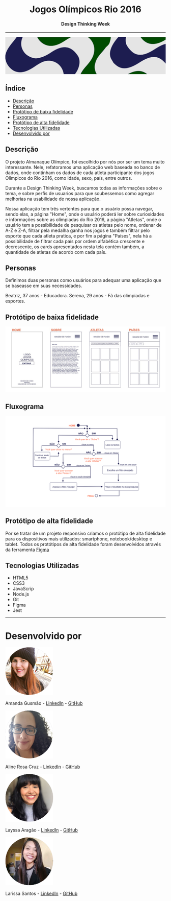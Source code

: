 
<h1 align="center"> Jogos Olímpicos Rio 2016 </h1>
<h4 align="center">Design Thinking Week </h4>

---
<img src="readme/faixa.png" alt="BannerOlimpiadas">

## Índice

- [Descrição](#descrição)
- [Personas](#Personas)
- [Protótipo de baixa fidelidade](#Protótipo-de-baixa-fidelidade)
- [Fluxograma](#Fluxograma)
- [Protótipo de alta fidelidade](#Protótipo-de-alta-fidelidade)
- [Tecnologias Utilizadas](#Tecnologias-Utilizadas)
- [Desenvolvido por](#desenvolvido-por)

## Descrição

O projeto Almanaque Olímpico, foi escolhido por nós por ser um tema muito interessante. Nele, refatoramos uma aplicação web baseada no banco de dados, onde continham os dados de cada atleta participante dos jogos Olímpicos do Rio 2016, como idade, sexo, país, entre outros.

Durante a Design Thinking Week, buscamos todas as informações sobre o tema, e sobre perfis de usuarios para que soubessemos como agregar melhorias na usabilidade de nossa aplicação.

Nossa aplicação tem três vertentes para que o usuário possa navegar, sendo elas, a página "Home", onde o usuário poderá ler sobre curiosidades e informações sobre as olímpiadas do Rio 2016, a página "Atletas", onde o usuário tem a possibilidade de pesquisar os atletas pelo nome, ordenar de A-Z e Z-A, filtrar pela medalha ganha nos jogos e também filtrar pelo esporte que cada atleta pratica, e por fim a página "Países", nela há a possibilidade de filtrar cada país por ordem alfabética crescente e decrescente, os cards apresentados nesta tela contém também, a quantidade de atletas de acordo com cada país.

## Personas

Definimos duas personas como usuários para adequar uma aplicação que se baseasse em suas necessidades.

Beatriz, 37 anos - Educadora.
Serena, 29 anos - Fã das olimpiadas e esportes.

## Protótipo de baixa fidelidade

![Desenho de baixa fidelidade](readme/baixa.jpeg)

## Fluxograma

![Desenho de fluxograma](readme/fluxo.png)

## Protótipo de alta fidelidade

Por se tratar de um projeto responsivo criamos o protótipo de alta fidelidade para os dispositivos mais utilizados: smartphone, notebook/desktop e tablet.
Todos os protótipos de alta fidelidade foram desenvolvidos através da ferramenta [Figma](https://www.figma.com/file/0m0Zwxst6GeezXK5OVuOMI/Prot%C3%B3tipo-de-alta-fidelidade---Data-Lovers---Ol%C3%ADmpiadas-(Copy---Squad-8)?node-id=209%3A3)

## Tecnologias Utilizadas

- HTML5
- CSS3
- JavaScrip
- Node.js
- Git
- Figma
- Jest

---

# Desenvolvido por

<div>
<img width="150px" src="readme/amanda.png" alt="amanda">

Amanda Gusmão - [LinkedIn](https://www.linkedin.com/in/gusmaoamanda/) - [GitHub](https://github.com/amandagusmao/)

<img width="150px" src="readme/aline.png" alt="aline">

Aline Rosa Cruz - [LinkedIn](https://www.linkedin.com/in/aline-rosa-cruz/) - [GitHub](https://github.com/alinerc27/)

<img width="150px" src="readme/layssa.png" alt="layssa">

Layssa Aragão - [LinkedIn](https://www.linkedin.com/in/layssaaragaob/) - [GitHub](https://github.com/aragaolala/)

<img width="150px" src="readme/larissa.png" alt="larissa">

Larissa Santos - [LinkedIn](https://www.linkedin.com/in/larissa-dos-reis-santos-aaa8b415a/) - [GitHub](https://github.com/Larasantos97)
</div>